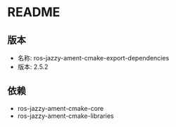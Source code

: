# README

## 版本

- 名称: ros-jazzy-ament-cmake-export-dependencies
- 版本: 2.5.2

## 依赖

- ros-jazzy-ament-cmake-core
- ros-jazzy-ament-cmake-libraries